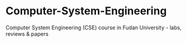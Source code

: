 # Computer-System-Engineering
Computer System Engineering (CSE) course in Fudan University - labs, reviews &amp; papers
